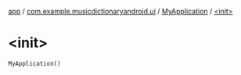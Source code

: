 [app](../../index.md) / [com.example.musicdictionaryandroid.ui](../index.md) / [MyApplication](index.md) / [&lt;init&gt;](./-init-.md)

# &lt;init&gt;

`MyApplication()`